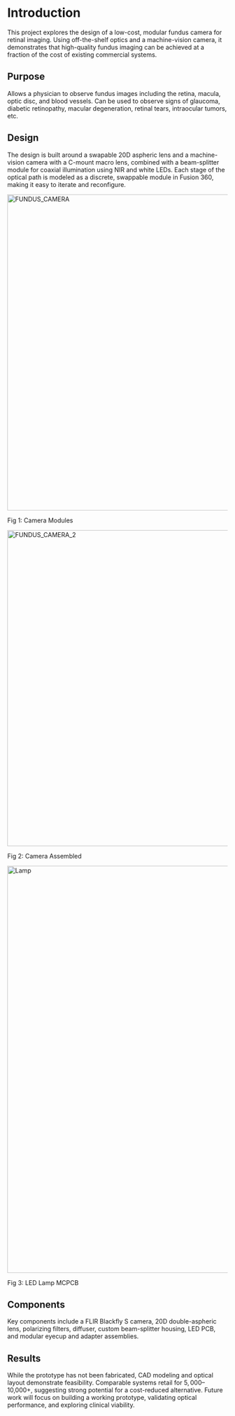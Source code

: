 # Introduction

This project explores the design of a low-cost, modular fundus camera for retinal imaging. Using off-the-shelf optics and a machine-vision camera, it demonstrates that high-quality fundus imaging can be achieved at a fraction of the cost of existing commercial systems.

## Purpose

Allows a physician to observe fundus images including the retina, macula, optic disc, and blood vessels. Can be used to observe signs of glaucoma, diabetic retinopathy, macular degeneration, retinal tears, intraocular tumors, etc.

## Design

The design is built around a swapable 20D aspheric lens and a machine-vision camera with a C-mount macro lens, combined with a beam-splitter module for coaxial illumination using NIR and white LEDs. Each stage of the optical path is modeled as a discrete, swappable module in Fusion 360, making it easy to iterate and reconfigure.

<img width="1520" height="722" alt="FUNDUS_CAMERA" src="https://github.com/user-attachments/assets/e5c0e74d-55de-46f3-9412-7e8f2a66fe51" />


Fig 1: Camera Modules


<img width="1520" height="722" alt="FUNDUS_CAMERA_2" src="https://github.com/user-attachments/assets/ad0d6227-f1a5-448e-af5c-06d3cbac0321" />


Fig 2: Camera Assembled


<img width="1724" height="930" alt="Lamp" src="https://github.com/user-attachments/assets/9af85159-d8d5-409b-8af4-fef0d1e810d1" />


Fig 3: LED Lamp MCPCB

## Components

Key components include a FLIR Blackfly S camera, 20D double-aspheric lens, polarizing filters, diffuser, custom beam-splitter housing, LED PCB, and modular eyecup and adapter assemblies. 


## Results

While the prototype has not been fabricated, CAD modeling and optical layout demonstrate feasibility. Comparable systems retail for $5,000–$10,000+, suggesting strong potential for a cost-reduced alternative. Future work will focus on building a working prototype, validating optical performance, and exploring clinical viability.

